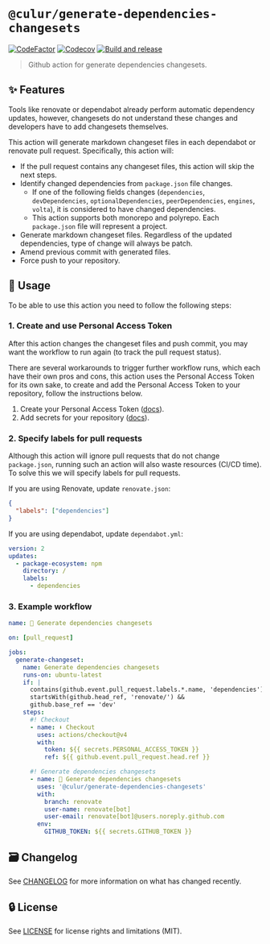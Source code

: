 # `@culur/generate-dependencies-changesets`

[![CodeFactor](https://www.codefactor.io/repository/github/culur/culur/badge)](https://www.codefactor.io/repository/github/culur/culur)
[![Codecov](https://img.shields.io/codecov/c/github/culur/culur)](https://app.codecov.io/gh/culur/culur)
[![Build and release](https://github.com/culur/culur/actions/workflows/build-and-release.yml/badge.svg)](https://github.com/culur/culur/actions/workflows/build-and-release.yml)

> Github action for generate dependencies changesets.

## ✨ Features

Tools like renovate or dependabot already perform automatic dependency updates, however, changesets do not understand these changes and developers have to add changesets themselves.

This action will generate markdown changeset files in each dependabot or renovate pull request. Specifically, this action will:

- If the pull request contains any changeset files, this action will skip the next steps.
- Identify changed dependencies from `package.json` file changes.
  - If one of the following fields changes (`dependencies`, `devDependencies`, `optionalDependencies`, `peerDependencies`, `engines`, `volta`), it is considered to have changed dependencies.
  - This action supports both monorepo and polyrepo. Each `package.json` file will represent a project.
- Generate markdown changeset files. Regardless of the updated dependencies, type of change will always be patch.
- Amend previous commit with generated files.
- Force push to your repository.

## 📖 Usage

To be able to use this action you need to follow the following steps:

### 1. Create and use Personal Access Token

After this action changes the changeset files and push commit, you may want the workflow to run again (to track the pull request status).

There are several workarounds to trigger further workflow runs, which each have their own pros and cons, this action uses the Personal Access Token for its own sake, to create and add the Personal Access Token to your repository, follow the instructions below.

1. Create your Personal Access Token ([docs](https://docs.github.com/en/authentication/keeping-your-account-and-data-secure/managing-your-personal-access-tokens)).
2. Add secrets for your repository ([docs](https://docs.github.com/en/actions/security-guides/using-secrets-in-github-actions#creating-secrets-for-a-repository)).

### 2. Specify labels for pull requests

Although this action will ignore pull requests that do not change `package.json`, running such an action will also waste resources (CI/CD time). To solve this we will specify labels for pull requests.

If you are using Renovate, update `renovate.json`:

```json
{
  "labels": ["dependencies"]
}
```

If you are using dependabot, update `dependabot.yml`:

```yml
version: 2
updates:
  - package-ecosystem: npm
    directory: /
    labels:
      - dependencies
```

### 3. Example workflow

```yml
name: 🦋 Generate dependencies changesets

on: [pull_request]

jobs:
  generate-changeset:
    name: Generate dependencies changesets
    runs-on: ubuntu-latest
    if: |
      contains(github.event.pull_request.labels.*.name, 'dependencies') &&
      startsWith(github.head_ref, 'renovate/') &&
      github.base_ref == 'dev'
    steps:
      #! Checkout
      - name: ⬇️ Checkout
        uses: actions/checkout@v4
        with:
          token: ${{ secrets.PERSONAL_ACCESS_TOKEN }}
          ref: ${{ github.event.pull_request.head.ref }}

      #! Generate dependencies changesets
      - name: 🦋 Generate dependencies changesets
        uses: '@culur/generate-dependencies-changesets'
        with:
          branch: renovate
          user-name: renovate[bot]
          user-email: renovate[bot]@users.noreply.github.com
        env:
          GITHUB_TOKEN: ${{ secrets.GITHUB_TOKEN }}
```

## 🗃️ Changelog

See [CHANGELOG](CHANGELOG.md) for more information on what has changed recently.

## 🔒 License

See [LICENSE](../../LICENSE) for license rights and limitations (MIT).
